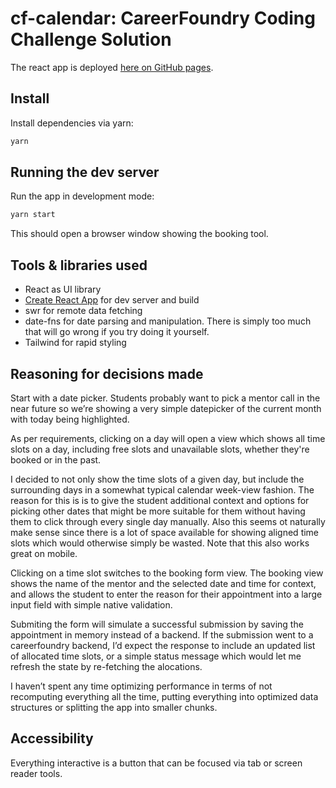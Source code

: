 # cf-calendar: CareerFoundry Coding Challenge Solution

The react app is deployed [here on GitHub pages](https://aalexandraa.github.io/cf-calendar).

## Install

Install dependencies via yarn:

```sh
yarn
```

## Running the dev server

Run the app in development mode:

```sh
yarn start
```

This should open a browser window showing the booking tool.

## Tools & libraries used

- React as UI library
- [Create React App](https://github.com/facebook/create-react-app) for dev server and build
- swr for remote data fetching
- date-fns for date parsing and manipulation. There is simply too much that will go wrong if you try doing it yourself.
- Tailwind for rapid styling

## Reasoning for decisions made

Start with a date picker. Students probably want to pick a mentor call in the near future so we’re showing a very simple datepicker of the current month with today being highlighted.

As per requirements, clicking on a day will open a view which shows all time slots on a day, including free slots and unavailable slots, whether they're booked or in the past.

I decided to not only show the time slots of a given day, but include the surrounding days in a somewhat typical calendar week-view fashion. The reason for this is is to give the student additional context and options for picking other dates that might be more suitable for them without having them to click through every single day manually. Also this seems ot naturally make sense since there is a lot of space available for showing aligned time slots which would otherwise simply be wasted. Note that this also works great on mobile.

Clicking on a time slot switches to the booking form view. The booking view shows the name of the mentor and the selected date and time for context, and allows the student to enter the reason for their appointment into a large input field with simple native validation.

Submiting the form will simulate a successful submission by saving the appointment in memory instead of a backend. If the submission went to a careerfoundry backend, I’d expect the response to include an updated list of allocated time slots, or a simple status message which would let me refresh the state by re-fetching the alocations.

I haven’t spent any time optimizing performance in terms of not recomputing everything all the time, putting everything into optimized data structures or splitting the app into smaller chunks.

## Accessibility

Everything interactive is a button that can be focused via tab or screen reader tools.
